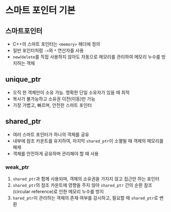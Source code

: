 # 스마트 포인터 기본

## 스마트포인터

- C++의 스마트 포인터는 `<memory>` 헤더에 정의
- 일반 포인터처럼 `->`와 `*` 연산자를 사용
- `new`/`delete`를 직접 사용하지 않아도 자동으로 메모리를 관리하여 메모리 누수를 방지하는 객체

## unique_ptr

- 오직 한 객체만이 소유 가능. 명확한 단일 소유자가 있을 때 최적
- 복사가 불가능하고 소유권 이전(이동)만 가능
- 가장 가볍고, 빠르며, 안전한 스마트 포인터

## shared_ptr

- 여러 스마트 포인터가 하나의 객체를 공유
- 내부에 참조 카운트를 유지하여, 마지막 `shared_ptr`이 소멸될 때 객체의 메모리를 해제
- 객체를 안전하게 공유하며 관리해야 할 때 사용

### weak_ptr

1. `shared_ptr`과 함께 사용되며, 객체의 소유권을 가지지 않고 접근만 하는 포인터
2. `shared_ptr`의 참조 카운트에 영향을 주지 않아 `shared_ptr` 간의 순환 참조(circular reference)로 인한 메모리 누수를 방지
3. `hared_ptr`이 관리하는 객체의 존재 여부를 감시하고, 필요할 때 `shared_ptr`로 변환
